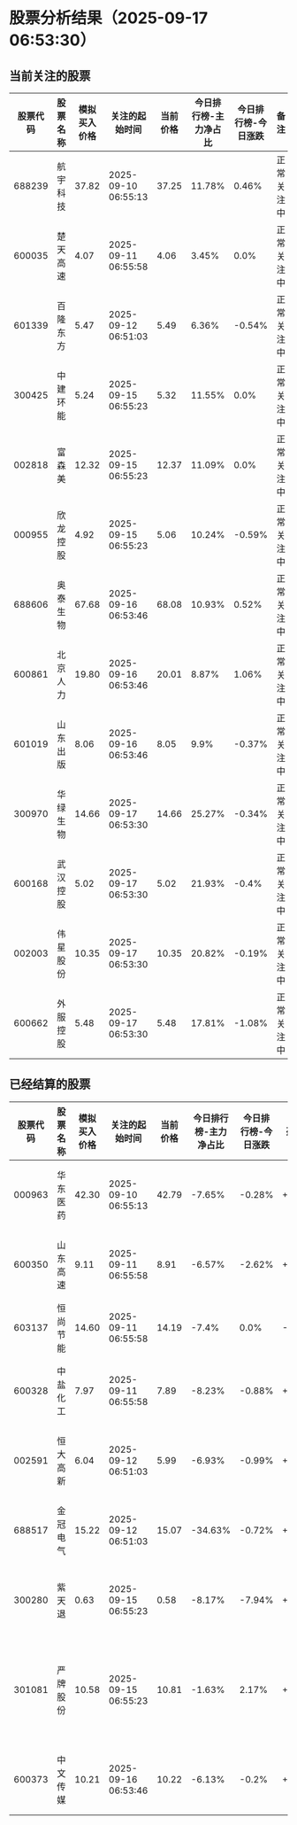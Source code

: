 # 股票分析结果（2025-09-17 06:53:30）

## 当前关注的股票

股票代码 | 股票名称 | 模拟买入价格 | 关注的起始时间 | 当前价格 | 今日排行榜-主力净占比 | 今日排行榜-今日涨跌 | 备注
--- | --- | --- | --- | --- | --- | --- | ---
688239 | 航宇科技 | 37.82 | 2025-09-10 06:55:13 | 37.25 | 11.78% | 0.46% | 正常关注中
600035 | 楚天高速 | 4.07 | 2025-09-11 06:55:58 | 4.06 | 3.45% | 0.0% | 正常关注中
601339 | 百隆东方 | 5.47 | 2025-09-12 06:51:03 | 5.49 | 6.36% | -0.54% | 正常关注中
300425 | 中建环能 | 5.24 | 2025-09-15 06:55:23 | 5.32 | 11.55% | 0.0% | 正常关注中
002818 | 富森美 | 12.32 | 2025-09-15 06:55:23 | 12.37 | 11.09% | 0.0% | 正常关注中
000955 | 欣龙控股 | 4.92 | 2025-09-15 06:55:23 | 5.06 | 10.24% | -0.59% | 正常关注中
688606 | 奥泰生物 | 67.68 | 2025-09-16 06:53:46 | 68.08 | 10.93% | 0.52% | 正常关注中
600861 | 北京人力 | 19.80 | 2025-09-16 06:53:46 | 20.01 | 8.87% | 1.06% | 正常关注中
601019 | 山东出版 | 8.06 | 2025-09-16 06:53:46 | 8.05 | 9.9% | -0.37% | 正常关注中
300970 | 华绿生物 | 14.66 | 2025-09-17 06:53:30 | 14.66 | 25.27% | -0.34% | 正常关注中
600168 | 武汉控股 | 5.02 | 2025-09-17 06:53:30 | 5.02 | 21.93% | -0.4% | 正常关注中
002003 | 伟星股份 | 10.35 | 2025-09-17 06:53:30 | 10.35 | 20.82% | -0.19% | 正常关注中
600662 | 外服控股 | 5.48 | 2025-09-17 06:53:30 | 5.48 | 17.81% | -1.08% | 正常关注中

## 已经结算的股票

股票代码 | 股票名称 | 模拟买入价格 | 关注的起始时间 | 当前价格 | 今日排行榜-主力净占比 | 今日排行榜-今日涨跌 | 盈亏 | 备注
--- | --- | --- | --- | --- | --- | --- | --- | ---
000963 | 华东医药 | 42.30 | 2025-09-10 06:55:13 | 42.79 | -7.65% | -0.28% | +0.00 | 主力净占比-7.65%小于-5%，触发卖出条件
600350 | 山东高速 | 9.11 | 2025-09-11 06:55:58 | 8.91 | -6.57% | -2.62% | +0.00 | 主力净占比-6.57%小于-5%，触发卖出条件
603137 | 恒尚节能 | 14.60 | 2025-09-11 06:55:58 | 14.19 | -7.4% | 0.0% | -0.41 | 主力净占比-7.4%小于-5%，触发卖出条件
600328 | 中盐化工 | 7.97 | 2025-09-11 06:55:58 | 7.89 | -8.23% | -0.88% | +0.00 | 主力净占比-8.23%小于-5%，触发卖出条件
002591 | 恒大高新 | 6.04 | 2025-09-12 06:51:03 | 5.99 | -6.93% | -0.99% | +0.00 | 主力净占比-6.93%小于-5%，触发卖出条件
688517 | 金冠电气 | 15.22 | 2025-09-12 06:51:03 | 15.07 | -34.63% | -0.72% | +0.00 | 主力净占比-34.63%小于-5%，触发卖出条件
300280 | 紫天退 | 0.63 | 2025-09-15 06:55:23 | 0.58 | -8.17% | -7.94% | +0.00 | 主力净占比-8.17%小于-5%，触发卖出条件
301081 | 严牌股份 | 10.58 | 2025-09-15 06:55:23 | 10.81 | -1.63% | 2.17% | +0.23 | 今日涨幅2.17%大于0%，且主力净占比-1.63%小于0%，触发卖出条件
600373 | 中文传媒 | 10.21 | 2025-09-16 06:53:46 | 10.22 | -6.13% | -0.2% | +0.00 | 主力净占比-6.13%小于-5%，触发卖出条件
